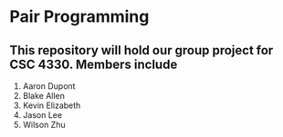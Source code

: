 Pair Programming
================
This repository will hold our group project for CSC 4330.
Members include
---------------
1. Aaron Dupont
2. Blake Allen
3. Kevin Elizabeth
4. Jason Lee
5. Wilson Zhu
